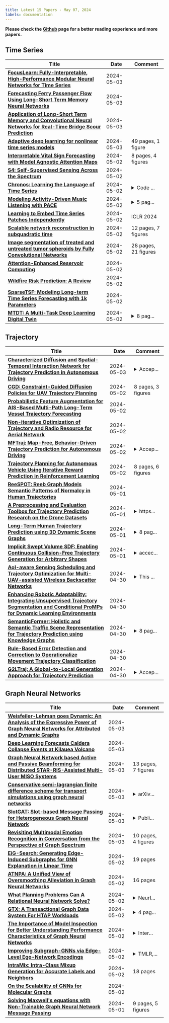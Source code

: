 ```yaml
---
title: Latest 15 Papers - May 07, 2024
labels: documentation
---
```

**Please check the [Github](https://github.com/zezhishao/MTS_Daily_ArXiv) page for a better reading experience and more papers.**

## Time Series
| **Title** | **Date** | **Comment** |
| --- | --- | --- |
| **[FocusLearn: Fully-Interpretable, High-Performance Modular Neural Networks for Time Series](http://arxiv.org/abs/2311.16834v4)** | 2024-05-03 |  |
| **[Forecasting Ferry Passenger Flow Using Long-Short Term Memory Neural Networks](http://arxiv.org/abs/2405.02098v1)** | 2024-05-03 |  |
| **[Application of Long-Short Term Memory and Convolutional Neural Networks for Real-Time Bridge Scour Prediction](http://arxiv.org/abs/2404.16549v2)** | 2024-05-03 |  |
| **[Adaptive deep learning for nonlinear time series models](http://arxiv.org/abs/2207.02546v3)** | 2024-05-03 | 49 pages, 1 figure |
| **[Interpretable Vital Sign Forecasting with Model Agnostic Attention Maps](http://arxiv.org/abs/2405.01714v1)** | 2024-05-02 | 8 pages, 4 figures |
| **[S4: Self-Supervised Sensing Across the Spectrum](http://arxiv.org/abs/2405.01656v1)** | 2024-05-02 |  |
| **[Chronos: Learning the Language of Time Series](http://arxiv.org/abs/2403.07815v2)** | 2024-05-02 | <details><summary>Code ...</summary><p>Code and model checkpoints available at https://github.com/amazon-science/chronos-forecasting</p></details> |
| **[Modeling Activity-Driven Music Listening with PACE](http://arxiv.org/abs/2405.01417v1)** | 2024-05-02 | <details><summary>5 pag...</summary><p>5 pages, CHIIR'24 conference</p></details> |
| **[Learning to Embed Time Series Patches Independently](http://arxiv.org/abs/2312.16427v4)** | 2024-05-02 | ICLR 2024 |
| **[Scalable network reconstruction in subquadratic time](http://arxiv.org/abs/2401.01404v4)** | 2024-05-02 | 12 pages, 7 figures |
| **[Image segmentation of treated and untreated tumor spheroids by Fully Convolutional Networks](http://arxiv.org/abs/2405.01105v1)** | 2024-05-02 | 28 pages, 21 figures |
| **[Attention-Enhanced Reservoir Computing](http://arxiv.org/abs/2312.16503v2)** | 2024-05-02 |  |
| **[Wildfire Risk Prediction: A Review](http://arxiv.org/abs/2405.01607v1)** | 2024-05-02 |  |
| **[SparseTSF: Modeling Long-term Time Series Forecasting with 1k Parameters](http://arxiv.org/abs/2405.00946v1)** | 2024-05-02 |  |
| **[MTDT: A Multi-Task Deep Learning Digital Twin](http://arxiv.org/abs/2405.00922v1)** | 2024-05-02 | <details><summary>8 pag...</summary><p>8 pages, 2 figures, 4 tables</p></details> |

## Trajectory
| **Title** | **Date** | **Comment** |
| --- | --- | --- |
| **[Characterized Diffusion and Spatial-Temporal Interaction Network for Trajectory Prediction in Autonomous Driving](http://arxiv.org/abs/2405.02145v1)** | 2024-05-03 | <details><summary>Accep...</summary><p>Accepted by IJCAI 2024</p></details> |
| **[CGD: Constraint-Guided Diffusion Policies for UAV Trajectory Planning](http://arxiv.org/abs/2405.01758v1)** | 2024-05-02 | 8 pages, 3 figures |
| **[Probabilistic Feature Augmentation for AIS-Based Multi-Path Long-Term Vessel Trajectory Forecasting](http://arxiv.org/abs/2310.18948v5)** | 2024-05-02 |  |
| **[Non-iterative Optimization of Trajectory and Radio Resource for Aerial Network](http://arxiv.org/abs/2405.01314v1)** | 2024-05-02 |  |
| **[MFTraj: Map-Free, Behavior-Driven Trajectory Prediction for Autonomous Driving](http://arxiv.org/abs/2405.01266v1)** | 2024-05-02 | <details><summary>Accep...</summary><p>Accepted by IJCAI 2024</p></details> |
| **[Trajectory Planning for Autonomous Vehicle Using Iterative Reward Prediction in Reinforcement Learning](http://arxiv.org/abs/2404.12079v3)** | 2024-05-02 | 8 pages, 6 figures |
| **[ReeSPOT: Reeb Graph Models Semantic Patterns of Normalcy in Human Trajectories](http://arxiv.org/abs/2405.00808v1)** | 2024-05-01 |  |
| **[A Preprocessing and Evaluation Toolbox for Trajectory Prediction Research on the Drone Datasets](http://arxiv.org/abs/2405.00604v1)** | 2024-05-01 | <details><summary>https...</summary><p>https://github.com/westny/dronalize</p></details> |
| **[Long-Term Human Trajectory Prediction using 3D Dynamic Scene Graphs](http://arxiv.org/abs/2405.00552v1)** | 2024-05-01 | <details><summary>8 pag...</summary><p>8 pages, 6 figures. Code to be released at: https://github.com/MIT-SPARK/LP2</p></details> |
| **[Implicit Swept Volume SDF: Enabling Continuous Collision-Free Trajectory Generation for Arbitrary Shapes](http://arxiv.org/abs/2405.00362v1)** | 2024-05-01 | <details><summary>accec...</summary><p>accecpted by SIGGRAPH2024&TOG. Joint First Authors: Jingping Wang,Tingrui Zhang, Joint Corresponding authors: Fei Gao, Lan Xu</p></details> |
| **[AoI-aware Sensing Scheduling and Trajectory Optimization for Multi-UAV-assisted Wireless Backscatter Networks](http://arxiv.org/abs/2404.19449v1)** | 2024-04-30 | <details><summary>This ...</summary><p>This paper has been accepted by IEEE TVT</p></details> |
| **[Enhancing Robotic Adaptability: Integrating Unsupervised Trajectory Segmentation and Conditional ProMPs for Dynamic Learning Environments](http://arxiv.org/abs/2404.19412v1)** | 2024-04-30 |  |
| **[SemanticFormer: Holistic and Semantic Traffic Scene Representation for Trajectory Prediction using Knowledge Graphs](http://arxiv.org/abs/2404.19379v1)** | 2024-04-30 | <details><summary>8 pag...</summary><p>8 pages, 6 figures, submitted to RA-L</p></details> |
| **[Rule-Based Error Detection and Correction to Operationalize Movement Trajectory Classification](http://arxiv.org/abs/2308.14250v2)** | 2024-04-30 |  |
| **[G2LTraj: A Global-to-Local Generation Approach for Trajectory Prediction](http://arxiv.org/abs/2404.19330v1)** | 2024-04-30 | <details><summary>Accep...</summary><p>Accepted by IJCAI 2024</p></details> |

## Graph Neural Networks
| **Title** | **Date** | **Comment** |
| --- | --- | --- |
| **[Weisfeiler-Lehman goes Dynamic: An Analysis of the Expressive Power of Graph Neural Networks for Attributed and Dynamic Graphs](http://arxiv.org/abs/2210.03990v2)** | 2024-05-03 |  |
| **[Deep Learning Forecasts Caldera Collapse Events at Kilauea Volcano](http://arxiv.org/abs/2404.19351v2)** | 2024-05-03 |  |
| **[Graph Neural Network based Active and Passive Beamforming for Distributed STAR-RIS-Assisted Multi-User MISO Systems](http://arxiv.org/abs/2405.01979v1)** | 2024-05-03 | 13 pages, 7 figures |
| **[Conservative semi-lagrangian finite difference scheme for transport simulations using graph neural networks](http://arxiv.org/abs/2405.01938v1)** | 2024-05-03 | <details><summary>arXiv...</summary><p>arXiv admin note: text overlap with arXiv:2309.04943</p></details> |
| **[SlotGAT: Slot-based Message Passing for Heterogeneous Graph Neural Network](http://arxiv.org/abs/2405.01927v1)** | 2024-05-03 | <details><summary>Publi...</summary><p>Published as a conference paper at ICML 2023</p></details> |
| **[Revisiting Multimodal Emotion Recognition in Conversation from the Perspective of Graph Spectrum](http://arxiv.org/abs/2404.17862v2)** | 2024-05-03 | 10 pages, 4 figures |
| **[EiG-Search: Generating Edge-Induced Subgraphs for GNN Explanation in Linear Time](http://arxiv.org/abs/2405.01762v1)** | 2024-05-02 | 19 pages |
| **[ATNPA: A Unified View of Oversmoothing Alleviation in Graph Neural Networks](http://arxiv.org/abs/2405.01663v1)** | 2024-05-02 | 16 pages |
| **[What Planning Problems Can A Relational Neural Network Solve?](http://arxiv.org/abs/2312.03682v2)** | 2024-05-02 | <details><summary>NeurI...</summary><p>NeurIPS 2023 (Spotlight). Project page: https://concepts-ai.com/p/goal-regression-width/</p></details> |
| **[GTX: A Transactional Graph Data System For HTAP Workloads](http://arxiv.org/abs/2405.01448v1)** | 2024-05-02 | <details><summary>4 pag...</summary><p>4 pages 2 figures for VLDB 2024 DEMO</p></details> |
| **[The Importance of Model Inspection for Better Understanding Performance Characteristics of Graph Neural Networks](http://arxiv.org/abs/2405.01270v1)** | 2024-05-02 | <details><summary>Inter...</summary><p>International Symposium on Biomedical Imaging (ISBI)</p></details> |
| **[Improving Subgraph-GNNs via Edge-Level Ego-Network Encodings](http://arxiv.org/abs/2312.05905v2)** | 2024-05-02 | <details><summary>TMLR,...</summary><p>TMLR, graph neural networks, weisfeiler-lehman, expressivity, higher-order GNNs, 3-WL, 1-WL, edge-level, ego-networks</p></details> |
| **[IntraMix: Intra-Class Mixup Generation for Accurate Labels and Neighbors](http://arxiv.org/abs/2405.00957v1)** | 2024-05-02 | 18 pages |
| **[On the Scalability of GNNs for Molecular Graphs](http://arxiv.org/abs/2404.11568v3)** | 2024-05-02 |  |
| **[Solving Maxwell's equations with Non-Trainable Graph Neural Network Message Passing](http://arxiv.org/abs/2405.00814v1)** | 2024-05-01 | 9 pages, 5 figures |

